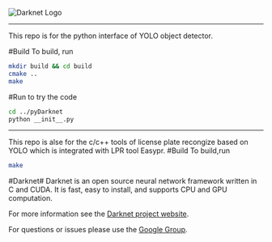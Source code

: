 ![Darknet Logo](http://pjreddie.com/media/files/darknet-black-small.png)

----

This repo is for the python interface of YOLO object detector.


#Build
To build, run
```bash
mkdir build && cd build
cmake ..
make 
```

#Run
to try the code

```bash
cd ../pyDarknet
python __init__.py
```

----

This repo is alse for the c/c++ tools of license plate recongize based on YOLO which is integrated with LPR tool Easypr.
#Build
To build,run
```bash
make 
```


#Darknet#
Darknet is an open source neural network framework written in C and CUDA. It is fast, easy to install, and supports CPU and GPU computation.

For more information see the [Darknet project website](http://pjreddie.com/darknet).

For questions or issues please use the [Google Group](https://groups.google.com/forum/#!forum/darknet).
